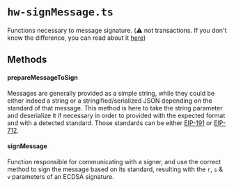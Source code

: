 # `hw-signMessage.ts`
Functions necessary to message signature. 
(⚠️ not transactions. If you don't know the difference, you can read about it [here](https://aag.ventures/academy/message-signing-and-transaction-signing/)) 

## Methods

#### prepareMessageToSign
Messages are generally provided as a simple string, while they could be either indeed a string or a stringified/serialized JSON depending on the standard of that message. This method is here to take the string parameter and deserialize it if necessary in order to provided with the expected format and with a detected standard. Those standards can be either [EIP-191](https://eips.ethereum.org/EIPS/eip-191) or [EIP-712](https://eips.ethereum.org/EIPS/eip-712).

#### signMessage
Function responsible for communicating with a signer, and use the correct method to sign the message based on its standard, resulting with the `r`, `s` & `v` parameters of an ECDSA signature.